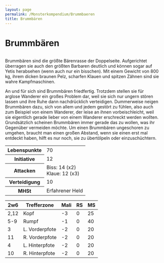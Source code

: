 ```yaml
---
layout: page
permalink: /Monsterkompendium/Brummbaeren
title: Brummbären
---
```


# Brummbären

<img alt="" src="{{ site.baseurl }}/assets/images/monster/tn2/brummbaer.jpg"/>

Brummbären sind die größte Bärenrasse der Doppelseite. Aufgerichtet überragen sie auch den größten Barbaren deutlich und können sogar auf Yetis herabsehen (wenn auch nur ein bisschen). Mit einem Gewicht von 800 kg, ihrem dicken braunen Pelz, scharfen Klauen und spitzen Zähnen sind sie wahre Kampfmaschinen.

An und für sich sind Brummbären friedfertig. Trotzdem stellen sie für arglose Wanderer ein großes Problem dar, weil sie sich nur ungern stören lassen und ihre Ruhe dann nachdrücklich verteidigen. Dummerweise neigen Brummbären dazu, sich von allem und jedem gestört zu fühlen, also auch zum Beispiel von einem Wanderer, der leise an ihnen vorbeischleicht, weil sie eigentlich gerade lieber von einem Wanderer erschreckt werden wollten. Grundsätzlich scheinen Brummbären immer gerade das zu wollen, was ihr Gegenüber vermeiden möchte. Um einen Brummbären ungeschoren zu umgehen, braucht man einen großen Abstand, wenn sie einen erst mal entdeckt haben, hilft es nur noch, sie zu übertölpeln oder einzuschüchtern.

<table  >
<tbody>
<tr><th>Lebenspunkte</th><td>70</td></tr>
<tr><th>Initiative</th><td>12</td></tr>
<tr><th>Attacken</th><td>Biss: 14 (x2)<br/>
Klaue: 12 (x3)</td></tr>
<tr><th>Verteidigung</th><td>10</td></tr>
<tr><th>MHSt</th><td>Erfahrener Held</td></tr>
</tbody>
</table>
<table  >
<thead>
<tr><th>2w6</th><th>Trefferzone</th><th>Mali</th><th>RS</th><th>MS</th></tr>
</thead>
<tbody>
<tr><td>2,12</td><td>Kopf</td><td>-3</td><td>0</td><td>25</td></tr>
<tr><td>5-9</td><td>Rumpf</td><td>-1</td><td>0</td><td>40</td></tr>
<tr><td>3</td><td>L. Vorderpfote</td><td>-2</td><td>0</td><td>20</td></tr>
<tr><td>11</td><td>R. Vorderpfote</td><td>-2</td><td>0</td><td>20</td></tr>
<tr><td>4</td><td>L. Hinterpfote</td><td>-2</td><td>0</td><td>20</td></tr>
<tr><td>10</td><td>R. Hinterpfote</td><td>-2</td><td>0</td><td>20</td></tr>
</tbody>
</table>
